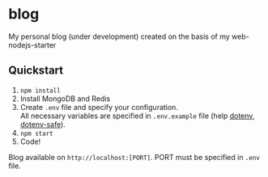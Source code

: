 # blog
My personal blog (under development) created on the basis of my web-nodejs-starter

## Quickstart

1. `npm install`
2. Install MongoDB and Redis
3. Create `.env` file and specify your configuration.  
   All necessary variables are specified in `.env.example` file (help [dotenv](https://www.npmjs.com/package/dotenv), [dotenv-safe](https://www.npmjs.com/package/dotenv-safe)).
4. `npm start`
5. Code!

Blog available on `http://localhost:[PORT]`. PORT must be specified in `.env` file.
